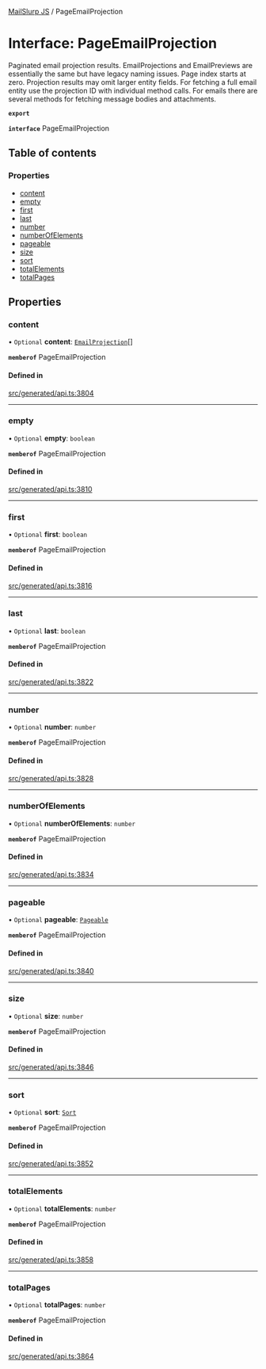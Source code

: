 [MailSlurp JS](../README.md) / PageEmailProjection

# Interface: PageEmailProjection

Paginated email projection results. EmailProjections and EmailPreviews are essentially the same but have legacy naming issues. Page index starts at zero. Projection results may omit larger entity fields. For fetching a full email entity use the projection ID with individual method calls. For emails there are several methods for fetching message bodies and attachments.

**`export`**

**`interface`** PageEmailProjection

## Table of contents

### Properties

- [content](PageEmailProjection.md#content)
- [empty](PageEmailProjection.md#empty)
- [first](PageEmailProjection.md#first)
- [last](PageEmailProjection.md#last)
- [number](PageEmailProjection.md#number)
- [numberOfElements](PageEmailProjection.md#numberofelements)
- [pageable](PageEmailProjection.md#pageable)
- [size](PageEmailProjection.md#size)
- [sort](PageEmailProjection.md#sort)
- [totalElements](PageEmailProjection.md#totalelements)
- [totalPages](PageEmailProjection.md#totalpages)

## Properties

### content

• `Optional` **content**: [`EmailProjection`](EmailProjection.md)[]

**`memberof`** PageEmailProjection

#### Defined in

[src/generated/api.ts:3804](https://github.com/mailslurp/mailslurp-client/blob/20b4039/src/generated/api.ts#L3804)

___

### empty

• `Optional` **empty**: `boolean`

**`memberof`** PageEmailProjection

#### Defined in

[src/generated/api.ts:3810](https://github.com/mailslurp/mailslurp-client/blob/20b4039/src/generated/api.ts#L3810)

___

### first

• `Optional` **first**: `boolean`

**`memberof`** PageEmailProjection

#### Defined in

[src/generated/api.ts:3816](https://github.com/mailslurp/mailslurp-client/blob/20b4039/src/generated/api.ts#L3816)

___

### last

• `Optional` **last**: `boolean`

**`memberof`** PageEmailProjection

#### Defined in

[src/generated/api.ts:3822](https://github.com/mailslurp/mailslurp-client/blob/20b4039/src/generated/api.ts#L3822)

___

### number

• `Optional` **number**: `number`

**`memberof`** PageEmailProjection

#### Defined in

[src/generated/api.ts:3828](https://github.com/mailslurp/mailslurp-client/blob/20b4039/src/generated/api.ts#L3828)

___

### numberOfElements

• `Optional` **numberOfElements**: `number`

**`memberof`** PageEmailProjection

#### Defined in

[src/generated/api.ts:3834](https://github.com/mailslurp/mailslurp-client/blob/20b4039/src/generated/api.ts#L3834)

___

### pageable

• `Optional` **pageable**: [`Pageable`](Pageable.md)

**`memberof`** PageEmailProjection

#### Defined in

[src/generated/api.ts:3840](https://github.com/mailslurp/mailslurp-client/blob/20b4039/src/generated/api.ts#L3840)

___

### size

• `Optional` **size**: `number`

**`memberof`** PageEmailProjection

#### Defined in

[src/generated/api.ts:3846](https://github.com/mailslurp/mailslurp-client/blob/20b4039/src/generated/api.ts#L3846)

___

### sort

• `Optional` **sort**: [`Sort`](Sort.md)

**`memberof`** PageEmailProjection

#### Defined in

[src/generated/api.ts:3852](https://github.com/mailslurp/mailslurp-client/blob/20b4039/src/generated/api.ts#L3852)

___

### totalElements

• `Optional` **totalElements**: `number`

**`memberof`** PageEmailProjection

#### Defined in

[src/generated/api.ts:3858](https://github.com/mailslurp/mailslurp-client/blob/20b4039/src/generated/api.ts#L3858)

___

### totalPages

• `Optional` **totalPages**: `number`

**`memberof`** PageEmailProjection

#### Defined in

[src/generated/api.ts:3864](https://github.com/mailslurp/mailslurp-client/blob/20b4039/src/generated/api.ts#L3864)

